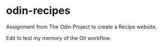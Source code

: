 # odin-recipes
Assignment from The Odin Project to create a Recipe website.

Edit to test my memory of the Git workflow.
